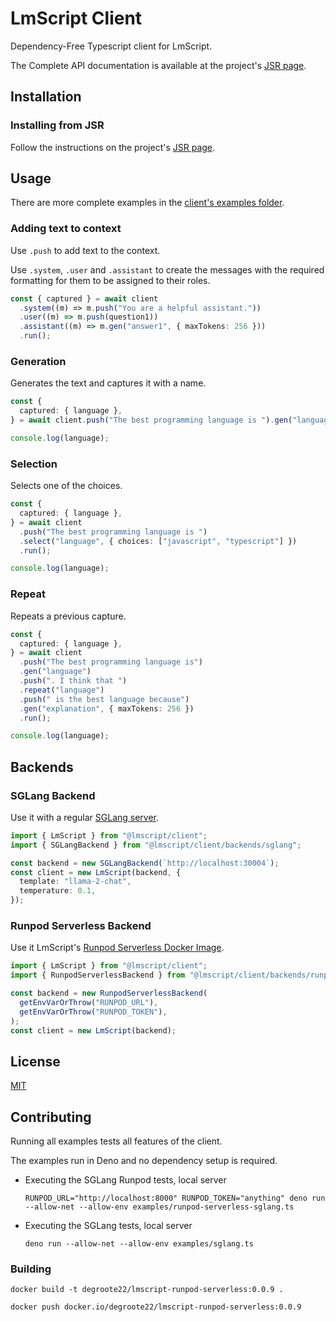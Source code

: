 # LmScript Client

Dependency-Free Typescript client for LmScript.

The Complete API documentation is available at the project's
[JSR page](https://jsr.io/@lmscript/client).

## Installation

### Installing from JSR

Follow the instructions on the project's
[JSR page](https://jsr.io/@lmscript/client).

## Usage

There are more complete examples in the
[client's examples folder](https://github.com/lucasavila00/LmScript/tree/main/client/examples).

### Adding text to context

Use `.push` to add text to the context.

Use `.system`, `.user` and `.assistant` to create the messages with the required
formatting for them to be assigned to their roles.

```ts
const { captured } = await client
  .system((m) => m.push("You are a helpful assistant."))
  .user((m) => m.push(question1))
  .assistant((m) => m.gen("answer1", { maxTokens: 256 }))
  .run();
```

### Generation

Generates the text and captures it with a name.

```ts
const {
  captured: { language },
} = await client.push("The best programming language is ").gen("language").run();

console.log(language);
```

### Selection

Selects one of the choices.

```ts
const {
  captured: { language },
} = await client
  .push("The best programming language is ")
  .select("language", { choices: ["javascript", "typescript"] })
  .run();

console.log(language);
```

### Repeat

Repeats a previous capture.

```ts
const {
  captured: { language },
} = await client
  .push("The best programming language is")
  .gen("language")
  .push(". I think that ")
  .repeat("language")
  .push(" is the best language because")
  .gen("explanation", { maxTokens: 256 })
  .run();

console.log(language);
```

## Backends

### SGLang Backend

Use it with a regular
[SGLang server](https://github.com/sgl-project/sglang?tab=readme-ov-file#using-local-models).

```ts
import { LmScript } from "@lmscript/client";
import { SGLangBackend } from "@lmscript/client/backends/sglang";

const backend = new SGLangBackend(`http://localhost:30004`);
const client = new LmScript(backend, {
  template: "llama-2-chat",
  temperature: 0.1,
});
```

### Runpod Serverless Backend

Use it LmScript's
[Runpod Serverless Docker Image](https://github.com/lucasavila00/LmScript/tree/main/runpod-serverless-sglang).

```ts
import { LmScript } from "@lmscript/client";
import { RunpodServerlessBackend } from "@lmscript/client/backends/runpod-serverless-sglang";

const backend = new RunpodServerlessBackend(
  getEnvVarOrThrow("RUNPOD_URL"),
  getEnvVarOrThrow("RUNPOD_TOKEN"),
);
const client = new LmScript(backend);
```

## License

[MIT](https://choosealicense.com/licenses/mit/)

## Contributing

Running all examples tests all features of the client.

The examples run in Deno and no dependency setup is required.

- Executing the SGLang Runpod tests, local server

  `RUNPOD_URL="http://localhost:8000" RUNPOD_TOKEN="anything" deno run --allow-net --allow-env examples/runpod-serverless-sglang.ts`

- Executing the SGLang tests, local server

  `deno run --allow-net --allow-env examples/sglang.ts`

### Building

```
docker build -t degroote22/lmscript-runpod-serverless:0.0.9 .

docker push docker.io/degroote22/lmscript-runpod-serverless:0.0.9
```
